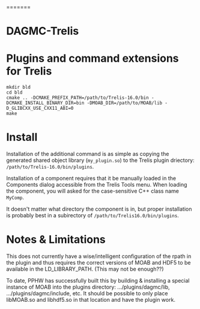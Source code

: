 =======
# DAGMC-Trelis
Plugins and command extensions for Trelis
=======
```
mkdir bld
cd bld
cmake .. -DCMAKE_PREFIX_PATH=/path/to/Trelis-16.0/bin -DCMAKE_INSTALL_BINARY_DIR=bin -DMOAB_DIR=/path/to/MOAB/lib -D_GLIBCXX_USE_CXX11_ABI=0
make
```

Install
=======

Installation of the additional command is as simple as copying the generated
shared object library (`my_plugin.so`) to the Trelis plugin driectory:
`/path/to/Trelis-16.0/bin/plugins`.

Installation of a component requires that it be manually loaded in the Components dialog accessible from the Trelis Tools menu.  When loading the component, you will asked for the case-sensitive C++ class name `MyComp`.

It doesn't matter what directory the component is in, but proper installation is probably best in a subirectory of `/path/to/Trelis16.0/bin/plugins`.

Notes & Limitations
====================

This does not currently have a wise/intelligent configuration of the rpath in the plugin and thus requires the correct versions of MOAB and HDF5 to be available in the LD_LIBRARY_PATH.  (This may not be enough??)

To date, PPHW has successfully built this by building & installing a special instance of MOAB into the plugins directory: .../plugins/dagmc/lib, .../plugins/dagmc/include, etc.  It should be possible to only place libMOAB.so and libhdf5.so in that location and have the plugin work.
